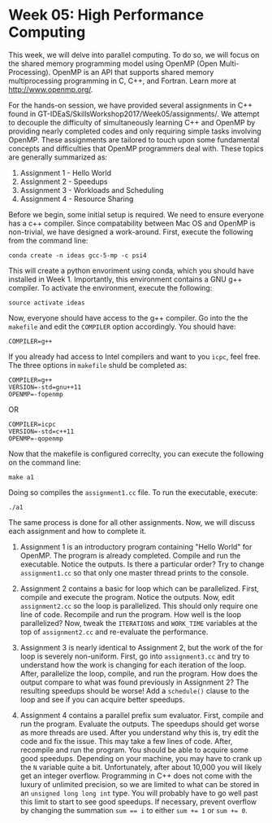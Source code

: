 Week 05: High Performance Computing
==================

This week, we will delve into parallel computing.  To do so, we will focus
 on the shared memory programming model using OpenMP (Open Multi-Processing).
  OpenMP is an API that supports shared memory multiprocessing programming in
 C, C++, and Fortran. Learn more at http://www.openmp.org/.

For the hands-on session, we have provided several assignments in C++ found in
GT-IDEaS/SkillsWorkshop2017/Week05/assignments/.  We attempt to decouple the
 difficulty of simultaneously learning C++ and OpenMP by providing nearly
 completed codes and only requiring simple tasks involving OpenMP.  These
 assignments are tailored to touch upon some fundamental concepts and difficulties
 that OpenMP programmers deal with.  These topics are generally summarized as:

1.  Assignment 1 - Hello World
2.  Assignment 2 - Speedups
3.  Assignment 3 - Workloads and Scheduling
4.  Assignment 4 - Resource Sharing

Before we begin, some initial setup is required.  We need to ensure everyone
 has a c++ compiler.  Since compatability between Mac OS and OpenMP is non-trivial,
 we have designed a work-around.  First, execute the following from the 
 command line:

```
conda create -n ideas gcc-5-mp -c psi4
```

This will create a python envoriment using conda, which you should have installed in Week 1.
  Importantly, this environment contains a GNU g++ compiler. To activate the environment,
 execute the following:

```
source activate ideas
```

Now, everyone should have access to the g++ compiler.  Go into the the `makefile` and
 edit the `COMPILER` option accordingly.  You should have:

```
COMPILER=g++
```

If you already had access to Intel compilers and want to you `icpc`, feel free.  The three
 options in `makefile` shuld be completed as:

```
COMPILER=g++      
VERSION=-std=gnu++11
OPENMP=-fopenmp   
```
OR
```
COMPILER=icpc     
VERSION=-std=c++11
OPENMP=-qopenmp   
```

Now that the makefile is configured correclty, you can execute the following on the command line:

`make a1`

Doing so compiles the `assignment1.cc` file.  To run the executable, execute:

`./a1`

The same process is done for all other assignments.
Now, we will discuss each assignment and how to complete it.  


1.  Assignment 1 is an introductory program containing "Hello World" for OpenMP.  The program is already
 completed.  Compile and run the executable.  Notice the outputs.  Is there a particular order?  Try to
 change `assignment1.cc` so that only one master thread prints to the console.

2.  Assignment 2 contains a basic for loop which can be parallelized.  First, compile and execute the program.
  Notice the outputs.  Now, edit `assignment2.cc` so the loop is parallelized.  This should only require one
 line of code.  Recompile and run the program.  How well is the loop parallelized?  Now, tweak the `ITERATIONS`
 and `WORK_TIME` variables at the top of `assignment2.cc` and re-evaluate the performance.  

3.  Assignment 3 is nearly identical to Assignment 2, but the work of the for loop is severely non-uniform.
  First, go into `assignment3.cc` and try to understand how the work is changing for each iteration of the loop.
  After, parallelize the loop, compile, and run the program.  How does the output compare to what was found previously in Assignment 2?
  The resulting speedups should be worse!
  Add a `schedule()` clause to the loop and see if you can acquire better speedups.

4.  Assignment 4 contains a parallel prefix sum evaluator.  First, compile and run the program.  Evaluate the outputs.
  The speedups should get worse as more threads are used.  After you understand why this is, try edit the code and fix the issue.
  This may take a few lines of code.  After, recompile and run the program.  You should be able to acquire some good speedups.
  Depending on your machine, you may have to crank up the `N` variable quite a bit.  Unfortunately, after about 10,000 you will likely get
 an integer overflow.  Programming in C++ does not come with the luxury of unlimited precision, so we are limited to what can be 
 stored in an `unsigned long long int` type.  You will probably have to go well past this limit to start to see good speedups.
  If necessary, prevent overflow by changing the summation `sum == i` to either `sum += 1` or `sum += 0`.   

